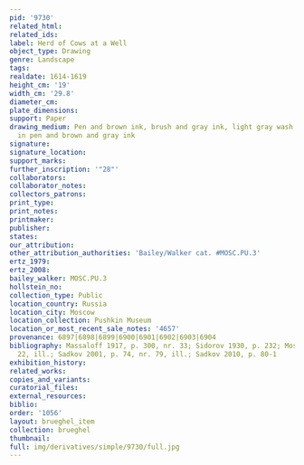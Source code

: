 ```yaml
---
pid: '9730'
related_html: 
related_ids: 
label: Herd of Cows at a Well
object_type: Drawing
genre: Landscape
tags: 
realdate: 1614-1619
height_cm: '19'
width_cm: '29.8'
diameter_cm: 
plate_dimensions: 
support: Paper
drawing_medium: Pen and brown ink, brush and gray ink, light gray wash, framing lines
  in pen and brown and gray ink
signature: 
signature_location: 
support_marks: 
further_inscription: '"28"'
collaborators: 
collaborator_notes: 
collectors_patrons: 
print_type: 
print_notes: 
printmaker: 
publisher: 
states: 
our_attribution: 
other_attribution_authorities: 'Bailey/Walker cat. #MOSC.PU.3'
ertz_1979: 
ertz_2008: 
bailey_walker: MOSC.PU.3
hollstein_no: 
collection_type: Public
location_country: Russia
location_city: Moscow
location_collection: Pushkin Museum
location_or_most_recent_sale_notes: '4657'
provenance: 6897|6898|6899|6900|6901|6902|6903|6904
bibliography: Massaloff 1917, p. 300, nr. 33; Sidorov 1930, p. 232; Moscow 1959, p.
  22, ill.; Sadkov 2001, p. 74, nr. 79, ill.; Sadkov 2010, p. 80-1
exhibition_history: 
related_works: 
copies_and_variants: 
curatorial_files: 
external_resources: 
biblio: 
order: '1056'
layout: brueghel_item
collection: brueghel
thumbnail: 
full: img/derivatives/simple/9730/full.jpg
---
```

